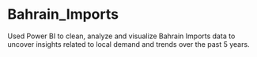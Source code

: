 # Bahrain_Imports
 Used Power BI to clean, analyze and visualize Bahrain Imports data to uncover insights related to local demand and trends over the past 5 years.
